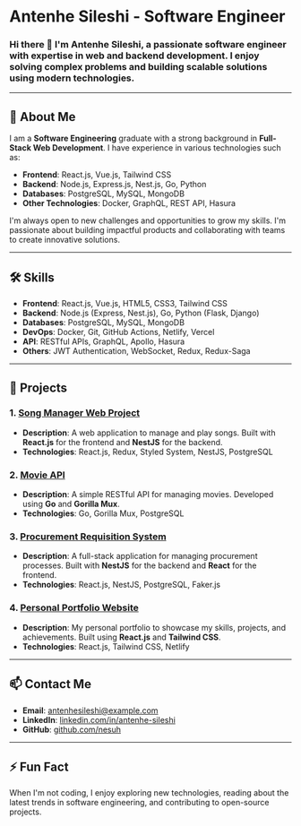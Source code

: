 # Antenhe Sileshi - Software Engineer

### Hi there 👋 I'm Antenhe Sileshi, a passionate software engineer with expertise in web and backend development. I enjoy solving complex problems and building scalable solutions using modern technologies.

---

## 🚀 About Me

I am a **Software Engineering** graduate with a strong background in **Full-Stack Web Development**. I have experience in various technologies such as:

- **Frontend**: React.js, Vue.js, Tailwind CSS
- **Backend**: Node.js, Express.js, Nest.js, Go, Python
- **Databases**: PostgreSQL, MySQL, MongoDB
- **Other Technologies**: Docker, GraphQL, REST API, Hasura

I'm always open to new challenges and opportunities to grow my skills. I'm passionate about building impactful products and collaborating with teams to create innovative solutions.

---

## 🛠️ Skills

- **Frontend**: React.js, Vue.js, HTML5, CSS3, Tailwind CSS
- **Backend**: Node.js (Express, Nest.js), Go, Python (Flask, Django)
- **Databases**: PostgreSQL, MySQL, MongoDB
- **DevOps**: Docker, Git, GitHub Actions, Netlify, Vercel
- **API**: RESTful APIs, GraphQL, Apollo, Hasura
- **Others**: JWT Authentication, WebSocket, Redux, Redux-Saga

---

## 💼 Projects

### 1. [Song Manager Web Project](https://github.com/nesuh/AddisInternshipSongManagerWebProject)
- **Description**: A web application to manage and play songs. Built with **React.js** for the frontend and **NestJS** for the backend.
- **Technologies**: React.js, Redux, Styled System, NestJS, PostgreSQL

### 2. [Movie API](https://github.com/username/movie-api)
- **Description**: A simple RESTful API for managing movies. Developed using **Go** and **Gorilla Mux**.
- **Technologies**: Go, Gorilla Mux, PostgreSQL

### 3. [Procurement Requisition System](https://github.com/username/procurement-system)
- **Description**: A full-stack application for managing procurement processes. Built with **NestJS** for the backend and **React** for the frontend.
- **Technologies**: React.js, NestJS, PostgreSQL, Faker.js

### 4. [Personal Portfolio Website](https://github.com/username/portfolio-website)
- **Description**: My personal portfolio to showcase my skills, projects, and achievements. Built using **React.js** and **Tailwind CSS**.
- **Technologies**: React.js, Tailwind CSS, Netlify

---

## 📫 Contact Me

- **Email**: [antenhesileshi@example.com](mailto:antenhesileshi@example.com)
- **LinkedIn**: [linkedin.com/in/antenhe-sileshi](https://www.linkedin.com/in/antenhe-sileshi)
- **GitHub**: [github.com/nesuh](https://github.com/nesuh)

---

## ⚡ Fun Fact

When I'm not coding, I enjoy exploring new technologies, reading about the latest trends in software engineering, and contributing to open-source projects.
